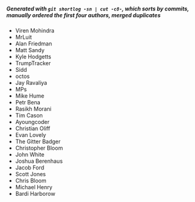 ##### Generated with `git shortlog -sn | cut -c8-`, which sorts by commits, manually ordered the first four authors, merged duplicates

- Viren Mohindra
- MrLuit
- Alan Friedman
- Matt Sandy
- Kyle Hodgetts
- TrumpTracker
- Sidd
- octos
- Jay Ravaliya
- MPs
- Mike Hume
- Petr Bena
- Rasikh Morani
- Tim Cason
- Ayoungcoder
- Christian Oliff
- Evan Lovely
- The Gitter Badger
- Christopher Bloom
- John White
- Joshua Berenhaus
- Jacob Ford
- Scott Jones
- Chris Bloom
- Michael Henry
- Bardi Harborow
